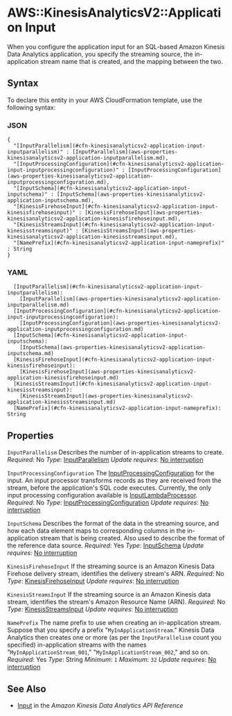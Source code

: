 # AWS::KinesisAnalyticsV2::Application Input<a name="aws-properties-kinesisanalyticsv2-application-input"></a>

When you configure the application input for an SQL\-based Amazon Kinesis Data Analytics application, you specify the streaming source, the in\-application stream name that is created, and the mapping between the two\.

## Syntax<a name="aws-properties-kinesisanalyticsv2-application-input-syntax"></a>

To declare this entity in your AWS CloudFormation template, use the following syntax:

### JSON<a name="aws-properties-kinesisanalyticsv2-application-input-syntax.json"></a>

```
{
  "[InputParallelism](#cfn-kinesisanalyticsv2-application-input-inputparallelism)" : [InputParallelism](aws-properties-kinesisanalyticsv2-application-inputparallelism.md),
  "[InputProcessingConfiguration](#cfn-kinesisanalyticsv2-application-input-inputprocessingconfiguration)" : [InputProcessingConfiguration](aws-properties-kinesisanalyticsv2-application-inputprocessingconfiguration.md),
  "[InputSchema](#cfn-kinesisanalyticsv2-application-input-inputschema)" : [InputSchema](aws-properties-kinesisanalyticsv2-application-inputschema.md),
  "[KinesisFirehoseInput](#cfn-kinesisanalyticsv2-application-input-kinesisfirehoseinput)" : [KinesisFirehoseInput](aws-properties-kinesisanalyticsv2-application-kinesisfirehoseinput.md),
  "[KinesisStreamsInput](#cfn-kinesisanalyticsv2-application-input-kinesisstreamsinput)" : [KinesisStreamsInput](aws-properties-kinesisanalyticsv2-application-kinesisstreamsinput.md),
  "[NamePrefix](#cfn-kinesisanalyticsv2-application-input-nameprefix)" : String
}
```

### YAML<a name="aws-properties-kinesisanalyticsv2-application-input-syntax.yaml"></a>

```
  [InputParallelism](#cfn-kinesisanalyticsv2-application-input-inputparallelism):
    [InputParallelism](aws-properties-kinesisanalyticsv2-application-inputparallelism.md)
  [InputProcessingConfiguration](#cfn-kinesisanalyticsv2-application-input-inputprocessingconfiguration):
    [InputProcessingConfiguration](aws-properties-kinesisanalyticsv2-application-inputprocessingconfiguration.md)
  [InputSchema](#cfn-kinesisanalyticsv2-application-input-inputschema):
    [InputSchema](aws-properties-kinesisanalyticsv2-application-inputschema.md)
  [KinesisFirehoseInput](#cfn-kinesisanalyticsv2-application-input-kinesisfirehoseinput):
    [KinesisFirehoseInput](aws-properties-kinesisanalyticsv2-application-kinesisfirehoseinput.md)
  [KinesisStreamsInput](#cfn-kinesisanalyticsv2-application-input-kinesisstreamsinput):
    [KinesisStreamsInput](aws-properties-kinesisanalyticsv2-application-kinesisstreamsinput.md)
  [NamePrefix](#cfn-kinesisanalyticsv2-application-input-nameprefix): String
```

## Properties<a name="aws-properties-kinesisanalyticsv2-application-input-properties"></a>

`InputParallelism`  <a name="cfn-kinesisanalyticsv2-application-input-inputparallelism"></a>
Describes the number of in\-application streams to create\.
*Required*: No
*Type*: [InputParallelism](aws-properties-kinesisanalyticsv2-application-inputparallelism.md)
*Update requires*: [No interruption](https://docs.aws.amazon.com/AWSCloudFormation/latest/UserGuide/using-cfn-updating-stacks-update-behaviors.html#update-no-interrupt)

`InputProcessingConfiguration`  <a name="cfn-kinesisanalyticsv2-application-input-inputprocessingconfiguration"></a>
The [InputProcessingConfiguration](https://docs.aws.amazon.com/kinesisanalytics/latest/apiv2/API_InputProcessingConfiguration.html) for the input\. An input processor transforms records as they are received from the stream, before the application's SQL code executes\. Currently, the only input processing configuration available is [InputLambdaProcessor](https://docs.aws.amazon.com/kinesisanalytics/latest/apiv2/API_InputLambdaProcessor.html)\.
*Required*: No
*Type*: [InputProcessingConfiguration](aws-properties-kinesisanalyticsv2-application-inputprocessingconfiguration.md)
*Update requires*: [No interruption](https://docs.aws.amazon.com/AWSCloudFormation/latest/UserGuide/using-cfn-updating-stacks-update-behaviors.html#update-no-interrupt)

`InputSchema`  <a name="cfn-kinesisanalyticsv2-application-input-inputschema"></a>
Describes the format of the data in the streaming source, and how each data element maps to corresponding columns in the in\-application stream that is being created\.
Also used to describe the format of the reference data source\.
*Required*: Yes
*Type*: [InputSchema](aws-properties-kinesisanalyticsv2-application-inputschema.md)
*Update requires*: [No interruption](https://docs.aws.amazon.com/AWSCloudFormation/latest/UserGuide/using-cfn-updating-stacks-update-behaviors.html#update-no-interrupt)

`KinesisFirehoseInput`  <a name="cfn-kinesisanalyticsv2-application-input-kinesisfirehoseinput"></a>
If the streaming source is an Amazon Kinesis Data Firehose delivery stream, identifies the delivery stream's ARN\.
*Required*: No
*Type*: [KinesisFirehoseInput](aws-properties-kinesisanalyticsv2-application-kinesisfirehoseinput.md)
*Update requires*: [No interruption](https://docs.aws.amazon.com/AWSCloudFormation/latest/UserGuide/using-cfn-updating-stacks-update-behaviors.html#update-no-interrupt)

`KinesisStreamsInput`  <a name="cfn-kinesisanalyticsv2-application-input-kinesisstreamsinput"></a>
If the streaming source is an Amazon Kinesis data stream, identifies the stream's Amazon Resource Name \(ARN\)\.
*Required*: No
*Type*: [KinesisStreamsInput](aws-properties-kinesisanalyticsv2-application-kinesisstreamsinput.md)
*Update requires*: [No interruption](https://docs.aws.amazon.com/AWSCloudFormation/latest/UserGuide/using-cfn-updating-stacks-update-behaviors.html#update-no-interrupt)

`NamePrefix`  <a name="cfn-kinesisanalyticsv2-application-input-nameprefix"></a>
The name prefix to use when creating an in\-application stream\. Suppose that you specify a prefix "`MyInApplicationStream`\." Kinesis Data Analytics then creates one or more \(as per the `InputParallelism` count you specified\) in\-application streams with the names "`MyInApplicationStream_001`," "`MyInApplicationStream_002`," and so on\.
*Required*: Yes
*Type*: String
*Minimum*: `1`
*Maximum*: `32`
*Update requires*: [No interruption](https://docs.aws.amazon.com/AWSCloudFormation/latest/UserGuide/using-cfn-updating-stacks-update-behaviors.html#update-no-interrupt)

## See Also<a name="aws-properties-kinesisanalyticsv2-application-input--seealso"></a>
+  [Input](https://docs.aws.amazon.com/kinesisanalytics/latest/apiv2/API_Input.html) in the *Amazon Kinesis Data Analytics API Reference*
